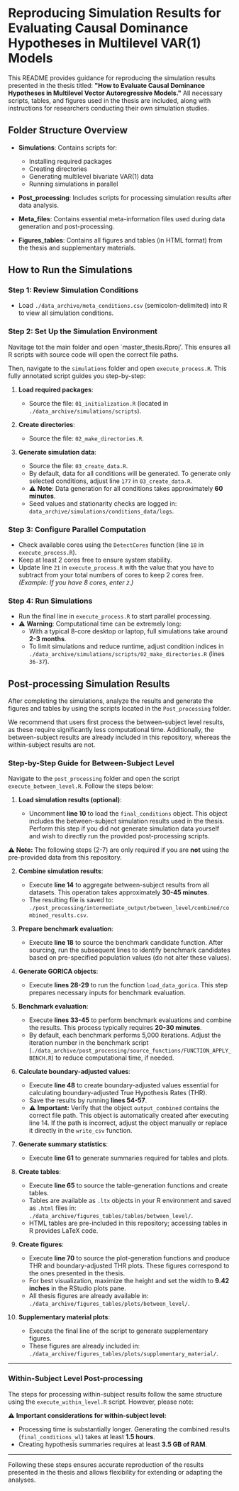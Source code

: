 # Reproducing Simulation Results for Evaluating Causal Dominance Hypotheses in Multilevel VAR(1) Models

This README provides guidance for reproducing the simulation results presented in the thesis titled: **"How to Evaluate Causal Dominance Hypotheses in Multilevel Vector Autoregressive Models."** All necessary scripts, tables, and figures used in the thesis are included, along with instructions for researchers conducting their own simulation studies.

## Folder Structure Overview

- **Simulations**: Contains scripts for:
  - Installing required packages
  - Creating directories
  - Generating multilevel bivariate VAR(1) data
  - Running simulations in parallel

- **Post_processing**: Includes scripts for processing simulation results after data analysis.

- **Meta_files**: Contains essential meta-information files used during data generation and post-processing.

- **Figures_tables**: Contains all figures and tables (in HTML format) from the thesis and supplementary materials.

## How to Run the Simulations

### Step 1: Review Simulation Conditions

- Load `./data_archive/meta_conditions.csv` (semicolon-delimited) into R to view all simulation conditions.

### Step 2: Set Up the Simulation Environment

Navitage tot the main folder and open `master_thesis.Rproj'. This ensures all R scripts with source code will open the correct file paths.

Then, navigate to the `simulations` folder and open `execute_process.R`. This fully annotated script guides you step-by-step:

1. **Load required packages**:
   - Source the file: `01_initialization.R` (located in `./data_archive/simulations/scripts`).

2. **Create directories**:
   - Source the file: `02_make_directories.R`.

3. **Generate simulation data**:
   - Source the file: `03_create_data.R`.
   - By default, data for all conditions will be generated. To generate only selected conditions, adjust line `177` in `03_create_data.R`.
   - ⚠️ **Note**: Data generation for all conditions takes approximately **60 minutes**.
   - Seed values and stationarity checks are logged in:  
     `data_archive/simulations/conditions_data/logs`.

### Step 3: Configure Parallel Computation

- Check available cores using the `DetectCores` function (line `18` in `execute_process.R`).
- Keep at least 2 cores free to ensure system stability.
- Update line `21` in `execute_process.R` with the value that you have to subtract from your total numbers of cores to keep 2 cores free.  
  *(Example: If you have 8 cores, enter `2`.)*

### Step 4: Run Simulations

- Run the final line in `execute_process.R` to start parallel processing.
- ⚠️ **Warning**: Computational time can be extremely long:
  - With a typical 8-core desktop or laptop, full simulations take around **2-3 months**.
  - To limit simulations and reduce runtime, adjust condition indices in  
    `./data_archive/simulations/scripts/02_make_directories.R` (lines `36-37`).

## Post-processing Simulation Results

After completing the simulations, analyze the results and generate the figures and tables by using the scripts located in the `Post_processing` folder.

We recommend that users first process the between-subject level results, as these require significantly less computational time. Additionally, the between-subject results are already included in this repository, whereas the within-subject results are not.

### Step-by-Step Guide for Between-Subject Level

Navigate to the `post_processing` folder and open the script `execute_between_level.R`. Follow the steps below:

1. **Load simulation results (optional)**:

   * Uncomment **line 10** to load the `final_conditions` object. This object includes the between-subject simulation results used in the thesis. Perform this step if you did not generate simulation data yourself and wish to directly run the provided post-processing scripts.

⚠️ **Note:** The following steps (2-7) are only required if you are **not** using the pre-provided data from this repository.

2. **Combine simulation results**:

   * Execute **line 14** to aggregate between-subject results from all datasets. This operation takes approximately **30-45 minutes**.
   * The resulting file is saved to:
     `./post_processing/intermediate_output/between_level/combined/combined_results.csv`.

3. **Prepare benchmark evaluation**:

   * Execute **line 18** to source the benchmark candidate function. After sourcing, run the subsequent lines to identify benchmark candidates based on pre-specified population values (do not alter these values).

4. **Generate GORICA objects**:

   * Execute **lines 28-29** to run the function `load_data_gorica`. This step prepares necessary inputs for benchmark evaluation.

5. **Benchmark evaluation**:

   * Execute **lines 33-45** to perform benchmark evaluations and combine the results. This process typically requires **20-30 minutes**.
   * By default, each benchmark performs 5,000 iterations. Adjust the iteration number in the benchmark script (`./data_archive/post_processing/source_functions/FUNCTION_APPLY_BENCH.R`) to reduce computational time, if needed.

6. **Calculate boundary-adjusted values**:

   * Execute **line 48** to create boundary-adjusted values essential for calculating boundary-adjusted True Hypothesis Rates (THR).
   * Save the results by running **lines 54-57**.
   * ⚠️ **Important:** Verify that the object `output_combined` contains the correct file path. This object is automatically created after executing line 14. If the path is incorrect, adjust the object manually or replace it directly in the `write_csv` function.

7. **Generate summary statistics**:

   * Execute **line 61** to generate summaries required for tables and plots.

8. **Create tables**:

   * Execute **line 65** to source the table-generation functions and create tables.
   * Tables are available as `.ltx` objects in your R environment and saved as `.html` files in:
     `./data_archive/figures_tables/tables/between_level/`.
   * HTML tables are pre-included in this repository; accessing tables in R provides LaTeX code.

9. **Create figures**:

   * Execute **line 70** to source the plot-generation functions and produce THR and boundary-adjusted THR plots. These figures correspond to the ones presented in the thesis.
   * For best visualization, maximize the height and set the width to **9.42 inches** in the RStudio plots pane.
   * All thesis figures are already available in:
     `./data_archive/figures_tables/plots/between_level/`.

10. **Supplementary material plots**:

    * Execute the final line of the script to generate supplementary figures.
    * These figures are already included in:
      `./data_archive/figures_tables/plots/supplementary_material/`.

---

### Within-Subject Level Post-processing

The steps for processing within-subject results follow the same structure using the `execute_within_level.R` script. However, please note:

⚠️ **Important considerations for within-subject level:**

* Processing time is substantially longer. Generating the combined results (`final_conditions_wl`) takes at least **1.5 hours**.
* Creating hypothesis summaries requires at least **3.5 GB of RAM**.

---

Following these steps ensures accurate reproduction of the results presented in the thesis and allows flexibility for extending or adapting the analyses.
